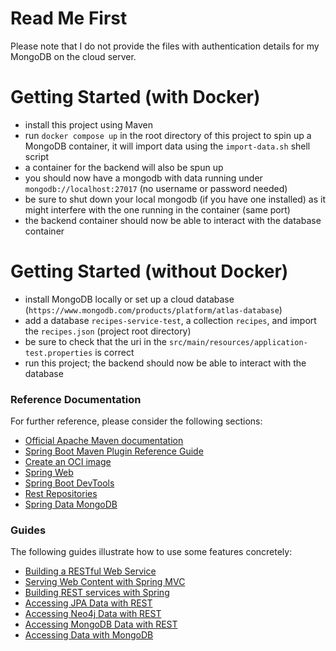 # Read Me First
Please note that I do not provide the files with authentication details for my MongoDB on the cloud server.

# Getting Started (with Docker)
- install this project using Maven
- run `docker compose up` in the root directory of this project to spin up a MongoDB container, it will import data using
  the `import-data.sh` shell script
- a container for the backend will also be spun up
- you should now have a mongodb with data running under `mongodb://localhost:27017` (no username or password needed)
- be sure to shut down your local mongodb (if you have one installed) as it might interfere with the one running in the container (same port)
- the backend container should now be able to interact with the database container

# Getting Started (without Docker)
- install MongoDB locally or set up a cloud database (`https://www.mongodb.com/products/platform/atlas-database`)
- add a database `recipes-service-test`, a collection `recipes`, and import the `recipes.json` (project root directory)
- be sure to check that the uri in the `src/main/resources/application-test.properties` is correct
- run this project; the backend should now be able to interact with the database

### Reference Documentation
For further reference, please consider the following sections:

* [Official Apache Maven documentation](https://maven.apache.org/guides/index.html)
* [Spring Boot Maven Plugin Reference Guide](https://docs.spring.io/spring-boot/docs/3.3.0/maven-plugin/reference/html/)
* [Create an OCI image](https://docs.spring.io/spring-boot/docs/3.3.0/maven-plugin/reference/html/#build-image)
* [Spring Web](https://docs.spring.io/spring-boot/docs/3.3.0/reference/htmlsingle/index.html#web)
* [Spring Boot DevTools](https://docs.spring.io/spring-boot/docs/3.3.0/reference/htmlsingle/index.html#using.devtools)
* [Rest Repositories](https://docs.spring.io/spring-boot/docs/3.3.0/reference/htmlsingle/index.html#howto.data-access.exposing-spring-data-repositories-as-rest)
* [Spring Data MongoDB](https://docs.spring.io/spring-boot/docs/3.3.0/reference/htmlsingle/index.html#data.nosql.mongodb)

### Guides
The following guides illustrate how to use some features concretely:

* [Building a RESTful Web Service](https://spring.io/guides/gs/rest-service/)
* [Serving Web Content with Spring MVC](https://spring.io/guides/gs/serving-web-content/)
* [Building REST services with Spring](https://spring.io/guides/tutorials/rest/)
* [Accessing JPA Data with REST](https://spring.io/guides/gs/accessing-data-rest/)
* [Accessing Neo4j Data with REST](https://spring.io/guides/gs/accessing-neo4j-data-rest/)
* [Accessing MongoDB Data with REST](https://spring.io/guides/gs/accessing-mongodb-data-rest/)
* [Accessing Data with MongoDB](https://spring.io/guides/gs/accessing-data-mongodb/)


